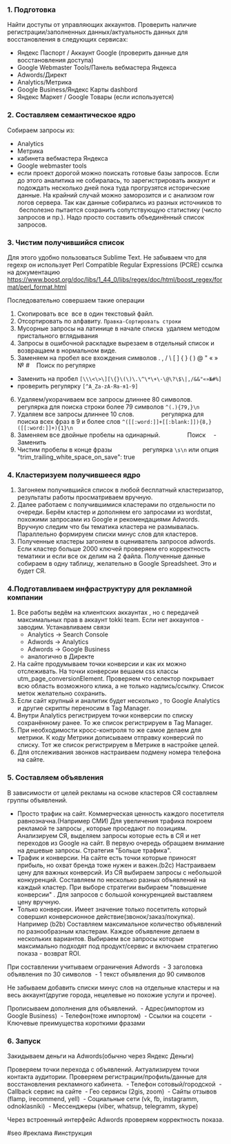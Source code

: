 ### 1. Подготовка
Найти доступы от управляющих аккаунтов. Проверить наличие регистрации/заполненных данных/актуальность данных для восстановления в следующих сервисах:
- Яндекс Паспорт / Аккаунт Google (проверить данные для восстановления доступа)
- Google Webmaster Tools/Панель вебмастера Яндекса
- Adwords/Директ
- Analytics/Метрика
- Google Business/Яндекс Карты dashbord
- Яндекс Маркет / Google Товары (если используется)

### 2. Составляем семантическое ядро
Собираем запросы из:
- Analytics
- Метрикa
- кабинета вебмастера Яндекса
- Google webmaster tools
- если проект дорогой можно поискать готовые базы запросов.
Если до этого аналитика не собиралась, то зарегистрировать аккаунт и подождать несколько дней пока туда прогрузятся исторические данные. На крайний случай можно заморозится и с анализом row логов сервера. Так как данные собирались из разных источников то  бесполезно пытается сохранить сопутствующую статистику (число запросов и пр.). Надо просто составить объединённый список запросов.

### 3. Чистим получившийся список
Для этого удобно пользоваться Sublime Text. Не забываем что для regexp он использует Perl Compatible Regular Expressions (PCRE) ссылка на документацию https://www.boost.org/doc/libs/1_44_0/libs/regex/doc/html/boost_regex/format/perl_format.html

Последовательно совершаем такие операции
1. Скопировать все  все в один текстовый файл.
2. Отсортировать по алфавиту. `Правка-Сортировать строки`
3. Мусорные запросы на латинице в начале списка  удаляем методом пристального вглядывания
4. Запросы в ошибочной раскладке вырезаем в отдельный список и возвращаем в нормальном виде.
5. Заменяем на пробел все вхождения символов . , / \ [ ] { } ( ) @ " « » № #   
Поиск по регулярке
- Заменить на пробел 
`[\\\<\>\][\{}\(\)\.\^\*\+\-\@\?\$\|,/&&"«»№#%]`
- проверить регулярку
`[^A_Za-zА-Яа-я1-9]`
6. Удаляем/укорачиваем все запросы длиннее 80 символов.            
регулярка для поиска строки более 79 символов `^(.){79,}\n`
7. Удаляем все запросы длиннее 10 слов.                
регулярка для поиска всех фраз в 9 и более слов
`^([[:word:]]+[[:blank:]]){8,}([[:word:]]+){1}\n`
8. Заменяем все двойные пробелы на одинарный.               
Поиск `  `- Заменить ` ` 
9. Чистим пробелы в конце фразы                  
регулярка `\s\n` или опция
"trim_trailing_white_space_on_save": true

### 4. Кластеризуем получившееся ядро
1. Загоняем получившийся список в любой бесплатный кластеризатор, результаты работы просматриваем вручную.
2. Далее работаем с получившимися кластерами по отдельности по очереди. Берём кластер и дополняем его запросами из wordstat, похожими запросами из Google и рекомендациями Adwords. Вручную следим что бы тематика кластера не размывалась. Параллельно формируем списки минус слов для кластеров.
3. Полученные кластеры загоняем в оцениватель запросов adwords. Если кластер больше 2000 ключей проверяем его корректность тематики и если все ок делим на 2 файла. Полученные данные собираем в одну таблицу, желательно в Google Spreadsheet. Это и будет СЯ.

### 4.Подготавливаем инфраструктуру для рекламной компании
1. Все работы ведём на клиентских аккаунтах , но с передачей максимальных прав в аккаунт tokki team. Если нет аккаунтов - заводим. Устанавливаем связи
	- Analytics -> Search Console
	- Adwords -> Analytics
	- Adwords -> Google Business
	- аналогично в Директе
2. На сайте продумываем точки конверсии и как их можно отслеживать. На точки конверсии вешаем css классы utm_page_conversionElement. Проверяем что селектор покрывает всю область возможного клика, а не только надпись/ссылку. Список меток желательно сохранить.
3. Если сайт крупный и аналитик будет несколько , то Google Analytics и другие скрипты переносим в Tag Manager.
4. Внутри Analytics регистрируем точки конверсии по списку сохранённому ранее. То же список регистрируем в Tag Manager.
5. При необходимости кросс-контроля то же самое делаем для метрики. К коду Метрики дописываем отправку конверсий по списку. Тот же список регистрируем в Метрике в настройке целей.
6. Для отслеживания звонков настраиваем подмену номера телефона на сайте.

### 5. Составляем объявления
В зависимости от целей рекламы на основе кластеров CЯ составляем группы объявлений.
- Просто трафик на сайт. Коммерческая ценность каждого посетителя равнозначна.(Например СМИ) Для увеличения трафика покроем рекламой те запросы , которые проседают по позициям. Анализируем СЯ, выделяем запросы которые есть в СЯ и нет переходов из Google на сайт. В первую очередь обращаем внимание на дешевые запросы. Стратегия "Больше трафика".
- Трафик и конверсии. На сайте есть точки которые приносят прибыль, но охват бренда тоже нужен и важен.(b2c) Настраиваем цену для важных конверсий. Из СЯ выбираем запросы с небольшой конкуренций. Составляем по несколько разных объявлений на каждый кластер. При выборе стратегии выбираем "повышение конверсии" . Для запросов с большой конкуренцией выставляем цену вручную.
- Только конверсии. Имеет значение только посетитель который совершил конверсионное действие(звонок/заказ/покупка). Например (b2b) Составляем максимальное количество объявлений по разнообразным кластерам. Каждое объявление делаем в нескольких вариантов. Выбираем все запросы которые максимально подходят под продукт/сервис и включаем стратегию показа - возврат ROI.

При составлении учитываем ограничения Adwords
 - 3 заголовка объявления по 30 символов
 - 1 текст объявления до 90 символов

Не забываем добавить списки минус слов на отдельные кластеры и на весь аккаунт(другие города, нецелевые но похожие услуги и прочее).

Прописываем дополнения для объявлений.
 - Адрес(импортом из Google Business)
 - Телефон(тоже импортом)
 - Ссылки на соцсети
 - Ключевые преимущества короткими фразами

### 6. Запуск
Закидываем деньги на Adwords(обычно через Яндекс Деньги)

Проверяем точки перехода с объявлений. Актуализируем точки контакта аудитории. Проверяем регистрации/профиль/данные для восстановления рекламного кабинета.
 - Телефон сотовый/городской
 - Callback сервис на сайте
 - Гео сервисы (2gis, zoom)
 - Сайты отзывов (flamp, irecommend, yell)
 - Социальные сети (vk, fb, instagramm, odnoklasniki)
 - Мессенджеры (viber, whatsup, telegramm, skype)

Через встроенный интерфейс Adwords проверяем корректность показа.


#seo #реклама #инструкция